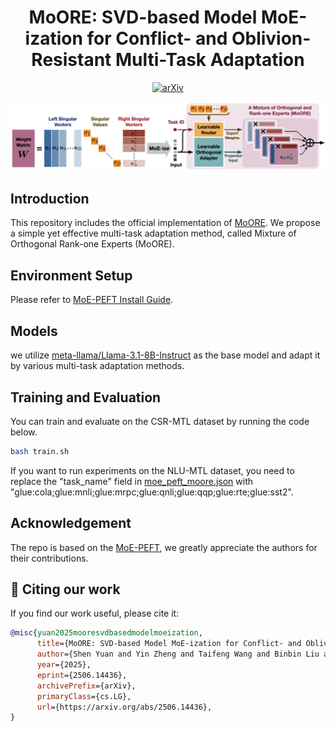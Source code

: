 <div align=center>

# MoORE: SVD-based Model MoE-ization for Conflict- and Oblivion-Resistant Multi-Task Adaptation

[![arXiv](https://img.shields.io/badge/arXiv-2502.14637-b31b1b?style=flat&logo=arxiv)](https://arxiv.org/abs/2506.14436)

</div>

<div align="center">
  <img src="assets/moore_scheme.png" width="1100"/>
</div>

## Introduction

This repository includes the official implementation of [MoORE](https://arxiv.org/abs/2506.14436). 
We propose a simple yet effective multi-task adaptation method, called Mixture of Orthogonal Rank-one Experts (MoORE).


## Environment Setup

Please refer to [MoE-PEFT Install Guide](https://github.com/TUDB-Labs/MoE-PEFT/blob/main/Install.md).

## Models
we utilize [meta-llama/Llama-3.1-8B-Instruct](https://huggingface.co/meta-llama/Llama-3.1-8B-Instruct) as the base model and adapt it by various multi-task adaptation methods.

## Training and Evaluation

You can train and evaluate on the CSR-MTL dataset by running the code below.  
```bash
bash train.sh
```
If you want to run experiments on the NLU-MTL dataset, you need to replace the "task_name" field in [moe_peft_moore.json](moe_peft_moore.json) with "glue:cola;glue:mnli;glue:mrpc;glue:qnli;glue:qqp;glue:rte;glue:sst2".

## Acknowledgement

The repo is based on the [MoE-PEFT](https://github.com/TUDB-Labs/MoE-PEFT), we greatly appreciate the authors for their contributions.

## 📌 Citing our work
If you find our work useful, please cite it:
```bibtex
@misc{yuan2025mooresvdbasedmodelmoeization,
      title={MoORE: SVD-based Model MoE-ization for Conflict- and Oblivion-Resistant Multi-Task Adaptation}, 
      author={Shen Yuan and Yin Zheng and Taifeng Wang and Binbin Liu and Hongteng Xu},
      year={2025},
      eprint={2506.14436},
      archivePrefix={arXiv},
      primaryClass={cs.LG},
      url={https://arxiv.org/abs/2506.14436}, 
}
```